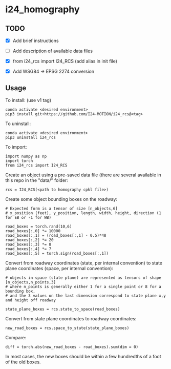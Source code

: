 # i24_homography
 

## TODO
- [X] Add brief instructions
- [ ] Add description of available data files
- [X] from i24_rcs import I24_RCS (add alias in init file)
- [X] Add WSG84 -> EPSG 2274 conversion


## Usage

To install: (use v1 tag)

    conda activate <desired environment>
    pip3 install git+https://github.com/I24-MOTION/i24_rcs@<tag>

To uninstall:
  
    conda activate <desired environment>
    pip3 uninstall i24_rcs
  
To import:

    import numpy as np
    import torch
    from i24_rcs import I24_RCS
   
   
Create an object using a pre-saved data file (there are several available in this repo in the "data/" folder:

    rcs = I24_RCS(<path to homography cpkl file>)
    
    
Create some object bounding boxes on the roadway: 
    
    # Expected form is a tensor of size [n_objects,6] 
    # x_position (feet), y_position, length, width, height, direction (1 for EB or -1 for WB)
    
    road_boxes = torch.rand(10,6)
    road_boxes[:,0] *= 10000
    road_boxes[:,1] = (road_boxes[:,1] - 0.5)*48
    road_boxes[:,2] *= 20
    road_boxes[:,3] *= 8
    road_boxes[:,4] *= 7
    road_boxes[:,5] = torch.sign(road_boxes[:,1])
   
Convert from roadway coordinates (state, per internal convention) to state plane coordinates (space, per internal convention):
    
    # objects in space (state plane) are represented as tensors of shape [n_objects,n_points,3]
    # where n_points is generally either 1 for a single point or 8 for a bounding box, 
    # and the 3 values on the last dimension correspond to state plane x,y and height off roadway
    
    state_plane_boxes = rcs.state_to_space(road_boxes)
    
    
Convert from state plane coordinates to roadway coordinates:

    new_road_boxes = rcs.space_to_state(state_plane_boxes)
    
   
Compare:

    diff = torch.abs(new_road_boxes - road_boxes).sum(dim = 0)
    
In most cases, the new boxes should be within a few hundredths of a foot of the old boxes.
    
    
    
